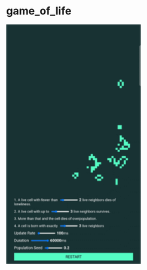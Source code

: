 # game_of_life

<img src="https://raw.githubusercontent.com/thayssn/game_of_life/main/gol.gif" width="360"/>
